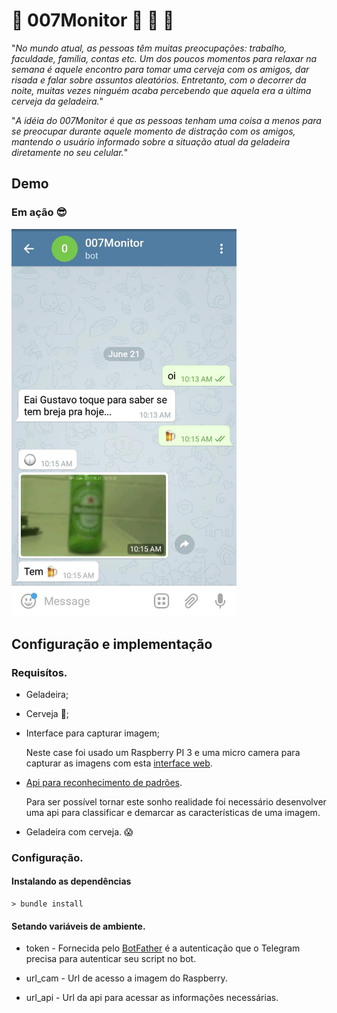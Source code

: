 
# :beer: 007Monitor :beer: :rocket: :rocket:

"*No mundo atual, as pessoas têm muitas
preocupações: trabalho, faculdade, família, contas etc.
Um dos poucos momentos para relaxar na semana é
aquele encontro para tomar uma cerveja com os amigos,
dar risada e falar sobre assuntos aleatórios. Entretanto,
com o decorrer da noite, muitas vezes ninguém acaba
percebendo que aquela era a última cerveja da geladeira.*"

"*A idéia do 007Monitor é que as pessoas tenham uma
coisa a menos para se preocupar durante aquele momento
de distração com os amigos, mantendo o usuário
informado sobre a situação atual da geladeira diretamente
no seu celular.*"

## Demo
### Em ação :sunglasses:
<img width="360" src="sample.jpg" />

## Configuração e implementação

### Requisítos.
* Geladeira;
* Cerveja :beer:;
* Interface para capturar imagem;

  Neste case foi usado um Raspberry PI 3 e uma micro camera para capturar as imagens com esta [interface web](https://github.com/silvanmelchior/RPi_Cam_Web_Interface).
* [Api para reconhecimento de padrões](https://github.com/gusanthiago/Api-recognition-image).

  Para ser possível tornar este sonho realidade foi necessário desenvolver uma api para classificar e demarcar as características de uma imagem.

* Geladeira com cerveja. :scream:

### Configuração.

#### Instalando as dependências

```
> bundle install
```

#### Setando variáveis de ambiente.

* token - Fornecida pelo [BotFather](https://telegram.me/BotFather) é a autenticação que o Telegram precisa para autenticar seu script no bot.

* url_cam - Url de acesso a imagem do Raspberry.

* url_api - Url da api para acessar as informações necessárias.
